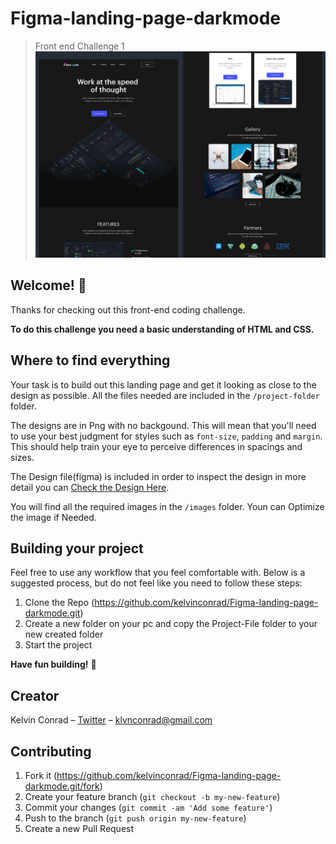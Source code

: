 # Figma-landing-page-darkmode

>Front end Challenge 1
![](banner.png)

## Welcome! 👋

Thanks for checking out this front-end coding challenge.

**To do this challenge you need a basic understanding of HTML and CSS.**

## Where to find everything

Your task is to build out this landing page and get it looking as close to the design as possible. All the files needed are included in the `/project-folder` folder.

The designs are in Png with no backgound. This will mean that you'll need to use your best judgment for styles such as `font-size`, `padding` and `margin`. This should help train your eye to perceive differences in spacings and sizes.

The Design file(figma) is included in order to inspect the design in more detail you can [Check the Design Here](https://www.figma.com/file/3aS02Hza1dUAUzXfQ193nf/Figma-startup-landing-page-dark-Template?node-id=0%3A1).

You will find all the required images in the `/images` folder. Youn can Optimize the image if Needed.

## Building your project

Feel free to use any workflow that you feel comfortable with. Below is a suggested process, but do not feel like you need to follow these steps:

1. Clone the Repo (https://github.com/kelvinconrad/Figma-landing-page-darkmode.git)
2. Create a new folder on your pc and copy the Project-File folder to your new created folder
3. Start the project

**Have fun building!** 🚀

## Creator

Kelvin Conrad – [Twitter](https://twitter.com/Klvnconrad) – klvnconrad@gmail.com

## Contributing

1. Fork it (<https://github.com/kelvinconrad/Figma-landing-page-darkmode.git/fork>)
2. Create your feature branch (`git checkout -b my-new-feature`)
3. Commit your changes (`git commit -am 'Add some feature'`)
4. Push to the branch (`git push origin my-new-feature`)
5. Create a new Pull Request